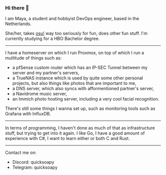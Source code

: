 ### Hi there 👋

I am Maya, a student and hobbyist DevOps engineer, based in the Netherlands.

She/her, takes [osu!](https://osu.ppy.sh) way too seriously for fun, does other fun stuff.
I'm currently studying for a HBO Bachelor degree.

---
I have a homeserver on which I run Proxmox, on top of which I run a multitude of things such as:
- a pfSense custom router which has an IP-SEC Tunnel between my server and my partner's servers,
- a TrueNAS instance which is used by quite some other personal projects, but also things like photos that are important to me,
- a DNS server, which also syncs with afformentioned partner's server,
- a Navidrome music server,
- an Immich photo hosting server, including a very cool facial recognition.

There's still some things I wanna set up, such as monitoring tools such as Grafana with InfluxDB.

---

In terms of programming, I haven't done as much of that as infrastructure stuff, but trying to get into it again.
I like Go, I have a good amount of experience with C#, I want to learn either or both C and Rust.

---

Contact me on:
- Discord: quicksoapy
- Telegram: quicksoapy


